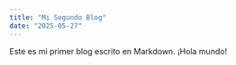 ```yaml
---
title: "Mi Segundo Blog"
date: "2025-05-27"
---
```


Este es mi primer blog escrito en Markdown. ¡Hola mundo!
